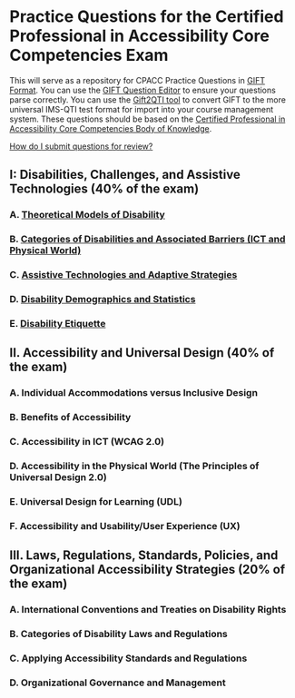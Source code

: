 # Practice Questions for the Certified Professional in Accessibility Core Competencies Exam
This will serve as a repository for CPACC Practice Questions in [GIFT Format](https://docs.moodle.org/37/en/GIFT_format).  You can use the [GIFT Question Editor](https://fuhrmanator.github.io/GIFT-grammar-PEG.js/docs/editor/editor.html) to ensure your questions parse correctly.  You can use the [Gift2QTI tool](https://github.com/csev/gift2qti) to convert GIFT to the more universal IMS-QTI test format for import into your course management system.  These questions should be based on the [Certified Professional in Accessibility Core Competencies Body of Knowledge](https://iaap.membershipsoftware.org/files/IAAP%20CPACC%20BOK%202017_062317.docx).

[How do I submit questions for review?](CONTRIBUTING.md)

## I: Disabilities, Challenges, and Assistive Technologies (40% of the exam)
### A. [Theoretical Models of Disability](I/A/index.md)
### B. [Categories of Disabilities and Associated Barriers (ICT and Physical World)](I/B/index.md)
### C. [Assistive Technologies and Adaptive Strategies](I/C/index.md)
### D. [Disability Demographics and Statistics](I/D/index.md)
### E. [Disability Etiquette](I/E/index.md) 
## II. Accessibility and Universal Design (40% of the exam)
### A. Individual Accommodations versus Inclusive Design
### B. Benefits of Accessibility
### C. Accessibility in ICT (WCAG 2.0)
### D. Accessibility in the Physical World (The Principles of Universal Design 2.0)
### E. Universal Design for Learning (UDL)
### F. Accessibility and Usability/User Experience (UX)
## III. Laws, Regulations, Standards, Policies, and Organizational Accessibility Strategies (20% of the exam)
### A. International Conventions and Treaties on Disability Rights
### B. Categories of Disability Laws and Regulations
### C. Applying Accessibility Standards and Regulations
### D. Organizational Governance and Management
